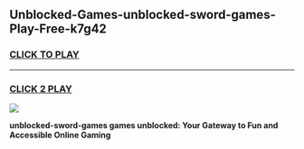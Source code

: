 
## Unblocked-Games-unblocked-sword-games-Play-Free-k7g42
<h3>
<a href="https://premium76.site?title=unblocked-sword-games&ref=20M">CLICK TO PLAY</a></h3>
<hr>

<h3>
<a href="https://premium76.site?title=unblocked-sword-games&ref=20M">CLICK 2 PLAY</a>
  
</h3>

<a href="https://premium76.site?title=unblocked-sword-games&ref=19M"><img src="https://clearcache.store/games.png"></a>


**unblocked-sword-games games unblocked: Your Gateway to Fun and Accessible Online Gaming**
